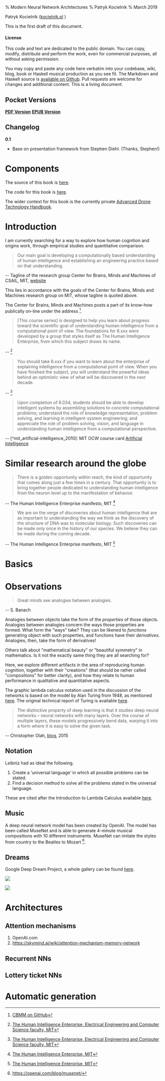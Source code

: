 % Modern Neural Network Architectures
% Patryk Kocielnik
% March 2019

Patryk Kocielnik (<a class="author" href="https://kocielnik.pl">kocielnik.pl</a> )

This is the first draft of this document.

#### License

This code and text are dedicated to the public domain. You can copy, modify,
distribute and perform the work, even for commercial purposes, all without
asking permission.

You may copy and paste any code here verbatim into your codebase, wiki, blog,
book or Haskell musical production as you see fit. The Markdown and Haskell
source is [available on Github](https://github.com/kocielnik/mnna). Pull requests are
welcome for changes and additional content. This is a living document.

Pocket Versions
---------------

**[PDF Version](http://mnna.kocielnik.pl/mnna.pdf)**
**[EPUB Version](http://mnna.kocielnik.pl/mnna.epub)**

Changelog
---------

**0.1**

* Base on presentation framework from Stephen Diehl. (Thanks, Stephen!)

Components
==========

The source of this book is [here](https://github.com/kocielnik/mnna).

The code for this book is [here](https://gitlab.com/kocielnik/neural-network-architectures).

The wider context for this book is the currently private [Advanced Drone Technology Handbook](https://gitlab.com/kocielnik/advanced_drone_technology_handbook).

Introduction
==============

I am currently searching for a way to explore how human cognition and origins work, through empirical studies and quantitative comparison.

> Our main goal is developing a computationally based understanding of human intelligence and establishing an engineering practice based on that understanding.

-- Tagline of the research group Center for Brains, Minds and Machines of CSAIL, MIT, [website](https://www.csail.mit.edu/research/center-brains-minds-and-machines#projects)

This lies in accordance with the goals of the Center for Brains, Minds and Machines research group on MIT, whose tagline is quoted above.

The Center for Brains, Minds and Machines posts a part of its know-how publically on-line under the address [^github_cbmm].

[^github_cbmm]: [CBMM on GitHub](https://github.com/CBMM)

> [This course series] is designed to help you learn about progress toward the scientific goal of understanding human intelligence from a computational point of view. The foundations for 6.xxx were developed by a group that styles itself as The Human Intelligence Enterprise, from which this subject draws its name.

-- [^mit_ocw_human-intelligence]

[^mit_ocw_human-intelligence]: [The Human Intelligence Enterprise, Electrical Engineering and Computer Science faculty, MIT](http://ocw2.mit.edu/courses/electrical-engineering-and-computer-science/6-803-the-human-intelligence-enterprise-spring-2006/syllabus/)

> You should take 6.xxx if you want to learn about the enterprise of explaining intelligence from a computational point of view. When you have finished the subject, you will understand the powerful ideas behind an optimistic view of what will be discovered in the next decade.

-- [^mit_ocw_human-intelligence]

> Upon completion of 6.034, students should be able to develop intelligent systems by assembling solutions to concrete computational problems; understand the role of knowledge representation, problem solving, and learning in intelligent-system engineering; and appreciate the role of problem solving, vision, and language in understanding human intelligence from a computational perspective.

-- [^mit_artificial-intelligence_2010]: MIT OCW course card [Artificial Intelligence](http://ocw2.mit.edu/courses/electrical-engineering-and-computer-science/6-034-artificial-intelligence-fall-2010/)

Similar research around the globe
=================================

> There is a golden opportunity within reach, the kind of opportunity that comes along just a few times in a century. That opportunity is to bring together people dedicated to understanding human intelligence from the neuron level up to the manifestation of behavior.

-- The Human Intelligence Enterprise manifesto, MIT [^hie]

[^hie]:[The Human Intelligence Enterprise, MIT](http://groups.csail.mit.edu/genesis/HIE/)

> We are on the verge of discoveries about human intelligence that are as important to understanding the way we think as the discovery of the structure of DNA was to molecular biology. Such discoveries can be made only once in the history of our species. We believe they can be made during the coming decade. 

-- The Human Intelligence Enterprise manifesto, MIT [^hie]

Basics
======

Observations
============

> Great minds see analogies between analogies.

-- S. Banach

Analogies between objects take the form of the *properties* of those objects. Analogies between analogies concern the ways those properties are formed. What form the "ways" take? They can be likened to *functions* generating object with such properties, and functions have their *derivatives*. Analogies, then, take the form of derivatives!

Others talk about "mathematical beauty" or "beautiful symmetry" in mathematics. Is it not the exactly same thing they are all searching for?

Here, we explore different artifacts in the area of reproducing human cognition, together with their "creations" (that should be rather called "compositions" for better clarity), and how they relate to human performance in qualitative and quantitative aspects.

The graphic lambda calculus notation used in the discussion of the networks is based on the model by Alan Turing from 1948, as mentioned [here](https://chorasimilarity.wordpress.com/2013/06/26/teaser-b-type-neural-networks-in-graphic-lambda-calculus-i/). The original technical report of Turing is available [here](http://www.alanturing.net/turing_archive/archive/l/l32/L32-001.html).

> The distinctive property of deep learning is that it studies deep neural networks – neural networks with many layers. Over the course of multiple layers, these models progressively bend data, warping it into a form where it is easy to solve the given task.

-- Christopher Olah, [blog](https://colah.github.io/posts/2015-09-NN-Types-FP/), 2015

Notation
--------

Leibniz had as ideal the following.

1. Create a ‘universal language’ in which all possible problems can be stated.
2. Find a decision method to solve all the problems stated in the universal language.

These are cited after the Introduction to Lambda Calculus available [here](https://www.researchgate.net/profile/Henk_hendrik_Barendregt/publication/215458960_Introduction_to_lambda_calculus/links/004635182bdcc3df8e000000/Introduction-to-lambda-calculus.pdf?origin=publication_detail).

Music
-----

A deep neural network model has been created by OpenAI. The model has been called MuseNet and is able to generate 4-minute musical compositions with 10 different instruments. MuseNet can imitate the styles from country to the Beatles to Mozart [^openai_musenet].

[^openai_musenet]: https://openai.com/blog/musenet/

Dreams
------

Google Deep Dream Project, a whole gallery can be found [here](https://photos.google.com/share/AF1QipPX0SCl7OzWilt9LnuQliattX4OUCj_8EP65_cTVnBmS1jnYgsGQAieQUc1VQWdgQ?key=aVBxWjhwSzg2RjJWLWRuVFBBZEN1d205bUdEMnhB).

![](https://3.bp.blogspot.com/-4Uj3hPFupok/VYIT6s_c9OI/AAAAAAAAAlc/_yGdbbsmGiw/s1600/ibis.png)

![](https://4.bp.blogspot.com/-PK_bEYY91cw/VYIVBYw63uI/AAAAAAAAAlo/iUsA4leua10/s1600/seurat-layout.png)

# Architectures

## Attention mechanisms

1. OpenAI.com
2. https://skymind.ai/wiki/attention-mechanism-memory-network

## Recurrent NNs

## Lottery ticket NNs

# Automatic generation 

